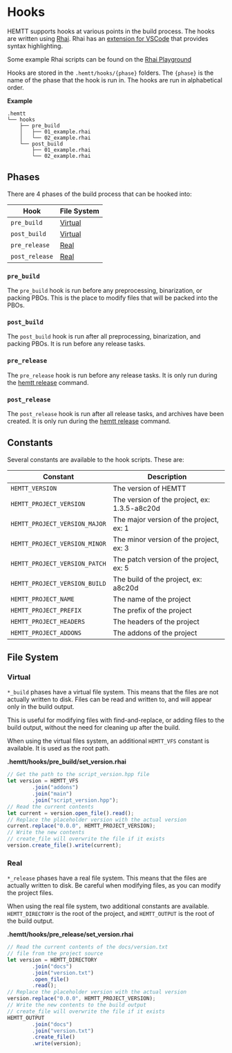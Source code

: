 # Hooks

HEMTT supports hooks at various points in the build process. The hooks are written using [Rhai](https://rhai.rs/). Rhai has an [extension for VSCode](https://marketplace.visualstudio.com/items?itemName=rhaiscript.vscode-rhai) that provides syntax highlighting.

Some example Rhai scripts can be found on the [Rhai Playground](https://rhai.rs/playground/stable/)

Hooks are stored in the `.hemtt/hooks/{phase}` folders. The `{phase}` is the name of the phase that the hook is run in. The hooks are run in alphabetical order.

**Example**
```
.hemtt
└── hooks
    ├── pre_build
    │   ├── 01_example.rhai
    │   └── 02_example.rhai
    └── post_build
        ├── 01_example.rhai
        └── 02_example.rhai
```

## Phases

There are 4 phases of the build process that can be hooked into:

| Hook | File System |
| --- | --- |
| `pre_build` | [Virtual](#virtual) |
| `post_build` | [Virtual](#virtual) |
| `pre_release` | [Real](#real) |
| `post_release` | [Real](#real) |

### `pre_build`

The `pre_build` hook is run before any preprocessing, binarization, or packing PBOs. This is the place to modify files that will be packed into the PBOs.

### `post_build`

The `post_build` hook is run after all preprocessing, binarization, and packing PBOs. It is run before any release tasks.

### `pre_release`

The `pre_release` hook is run before any release tasks. It is only run during the [hemtt release](commands-release.md) command.

### `post_release`

The `post_release` hook is run after all release tasks, and archives have been created. It is only run during the [hemtt release](commands-release.md) command.

## Constants

Several constants are available to the hook scripts. These are:

| Constant | Description |
| --- | --- |
| `HEMTT_VERSION` | The version of HEMTT |
| `HEMTT_PROJECT_VERSION` | The version of the project, ex: 1.3.5-a8c20d |
| `HEMTT_PROJECT_VERSION_MAJOR` | The major version of the project, ex: 1 |
| `HEMTT_PROJECT_VERSION_MINOR` | The minor version of the project, ex: 3 |
| `HEMTT_PROJECT_VERSION_PATCH` | The patch version of the project, ex: 5 |
| `HEMTT_PROJECT_VERSION_BUILD` | The build of the project, ex: a8c20d |
| `HEMTT_PROJECT_NAME` | The name of the project |
| `HEMTT_PROJECT_PREFIX` | The prefix of the project |
| `HEMTT_PROJECT_HEADERS` | The headers of the project |
| `HEMTT_PROJECT_ADDONS` | The addons of the project |

## File System

### Virtual

`*_build` phases have a virtual file system. This means that the files are not actually written to disk. Files can be read and written to, and will appear only in the build output.

This is useful for modifying files with find-and-replace, or adding files to the build output, without the need for cleaning up after the build.

When using the virtual files system, an additional `HEMTT_VFS` constant is available. It is used as the root path.

**.hemtt/hooks/pre_build/set_version.rhai**

```ts
// Get the path to the script_version.hpp file
let version = HEMTT_VFS
        .join("addons")
        .join("main")
        .join("script_version.hpp");
// Read the current contents
let current = version.open_file().read();
// Replace the placeholder version with the actual version
current.replace("0.0.0", HEMTT_PROJECT_VERSION);
// Write the new contents
// create_file will overwrite the file if it exists
version.create_file().write(current);
```

### Real

`*_release` phases have a real file system. This means that the files are actually written to disk. Be careful when modifying files, as you can modify the project files.

When using the real file system, two additional constants are available. `HEMTT_DIRECTORY` is the root of the project, and `HEMTT_OUTPUT` is the root of the build output.

**.hemtt/hooks/pre_release/set_version.rhai**

```ts
// Read the current contents of the docs/version.txt
// file from the project source
let version = HEMTT_DIRECTORY
        .join("docs")
        .join("version.txt")
        .open_file()
        .read();
// Replace the placeholder version with the actual version
version.replace("0.0.0", HEMTT_PROJECT_VERSION);
// Write the new contents to the build output
// create_file will overwrite the file if it exists
HEMTT_OUTPUT
        .join("docs")
        .join("version.txt")
        .create_file()
        .write(version);
```
